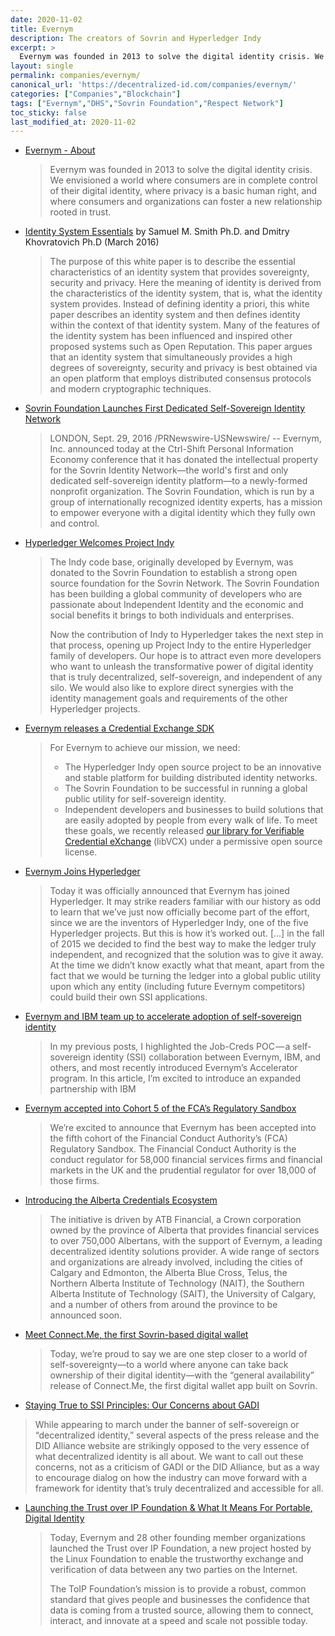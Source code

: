 ```yaml
---
date: 2020-11-02
title: Evernym
description: The creators of Sovrin and Hyperledger Indy
excerpt: >
  Evernym was founded in 2013 to solve the digital identity crisis. We envisioned a world where consumers are in complete control of their digital identity, where privacy is a basic human right, and where consumers and organizations can foster a new relationship rooted in trust.
layout: single
permalink: companies/evernym/
canonical_url: 'https://decentralized-id.com/companies/evernym/'
categories: ["Companies","Blockchain"]
tags: ["Evernym","DHS","Sovrin Foundation","Respect Network"]
toc_sticky: false
last_modified_at: 2020-11-02
---
```


* [Evernym - About](https://www.evernym.com/about-evernym/)
  > Evernym was founded in 2013 to solve the digital identity crisis. We envisioned a world where consumers are in complete control of their digital identity, where privacy is a basic human right, and where consumers and organizations can foster a new relationship rooted in trust.
* [Identity System Essentials](https://www.evernym.com/wp-content/uploads/2017/02/Identity-System-Essentials.pdf) by Samuel M. Smith Ph.D. and Dmitry Khovratovich Ph.D (March 2016)
  > The purpose of this white paper is to describe the essential characteristics of an identity system that provides sovereignty, security and privacy. Here the meaning of identity is derived from the characteristics of the identity system, that is, what the identity system provides. Instead of defining identity a priori, this white paper describes an identity system and then defines identity within the context of that identity system. Many of the features of the identity system has been influenced and inspired other proposed systems such as Open Reputation. This paper argues that an identity system that simultaneously provides a high degrees of sovereignty, security and privacy is best obtained via an open platform that employs distributed consensus protocols and modern cryptographic techniques.
* [Sovrin Foundation Launches First Dedicated Self-Sovereign Identity Network](https://www.prnewswire.com/news-releases/sovrin-foundation-launches-first-dedicated-self-sovereign-identity-network-300336702.html) 
  > LONDON, Sept. 29, 2016 /PRNewswire-USNewswire/ -- Evernym, Inc. announced today at the Ctrl-Shift Personal Information Economy conference that it has donated the intellectual property for the Sovrin Identity Network—the world's first and only dedicated self-sovereign identity platform—to a newly-formed nonprofit organization. The Sovrin Foundation, which is run by a group of internationally recognized identity experts, has a mission to empower everyone with a digital identity which they fully own and control.
* [Hyperledger Welcomes Project Indy](https://www.hyperledger.org/blog/2017/05/02/hyperledger-welcomes-project-indy)
  > The Indy code base, originally developed by Evernym, was donated to the Sovrin Foundation to establish a strong open source foundation for the Sovrin Network. The Sovrin Foundation has been building a global community of developers who are passionate about Independent Identity and the economic and social benefits it brings to both individuals and enterprises.
  > 
  > Now the contribution of Indy to Hyperledger takes the next step in that process, opening up Project Indy to the entire Hyperledger family of developers. Our hope is to attract even more developers who want to unleash the transformative power of digital identity that is truly decentralized, self-sovereign, and independent of any silo. We would also like to explore direct synergies with the identity management goals and requirements of the other Hyperledger projects.
* [Evernym releases a Credential Exchange SDK](https://www.evernym.com/blog/open-source-tools-for-creating-digital-identities/)
  > For Evernym to achieve our mission, we need:
  > - The Hyperledger Indy open source project to be an innovative and stable platform for building distributed identity networks.
  > - The Sovrin Foundation to be successful in running a global public utility for self-sovereign identity.
  > - Independent developers and businesses to build solutions that are easily adopted by people from every walk of life.
  > To meet these goals, we recently released [our library for Verifiable Credential eXchange](http://github.com/evernym/sdk) (libVCX) under a permissive open source license. 
* [Evernym Joins Hyperledger](https://www.evernym.com/blog/evernym-joins-hyperledger/)
  > Today it was officially announced that Evernym has joined Hyperledger. It may strike readers familiar with our history as odd to learn that we’ve just now officially become part of the effort, since we are the inventors of Hyperledger Indy, one of the five Hyperledger projects. But this is how it’s worked out. 
  > [...]
  > in the fall of 2015 we decided to find the best way to make the ledger truly independent, and recognized that the solution was to give it away. At the time we didn’t know exactly what that meant, apart from the fact that we would be turning the ledger into a global public utility upon which any entity (including future Evernym competitors) could build their own SSI applications.
* [Evernym and IBM team up to accelerate adoption of self-sovereign identity](https://www.evernym.com/blog/evernym-and-ibm-team-up/)
  > In my previous posts, I highlighted the Job-Creds POC — a self-sovereign identity (SSI) collaboration between Evernym, IBM, and others, and most recently introduced Evernym’s Accelerator program. In this article, I’m excited to introduce an expanded partnership with IBM
* [Evernym accepted into Cohort 5 of the FCA’s Regulatory Sandbox](https://www.evernym.com/blog/evernym-accepted-into-fca-regulatory-sandbox/)
  > We’re excited to announce that Evernym has been accepted into the fifth cohort of the Financial Conduct Authority’s (FCA) Regulatory Sandbox. The Financial Conduct Authority is the conduct regulator for 58,000 financial services firms and financial markets in the UK and the prudential regulator for over 18,000 of those firms.
* [Introducing the Alberta Credentials Ecosystem](https://www.evernym.com/blog/alberta-credentials-ecosystem/)
  > The initiative is driven by ATB Financial, a Crown corporation owned by the province of Alberta that provides financial services to over 750,000 Albertans, with the support of Evernym, a leading decentralized identity solutions provider. A wide range of sectors and organizations are already involved, including the cities of Calgary and Edmonton, the Alberta Blue Cross, Telus, the Northern Alberta Institute of Technology (NAIT), the Southern Alberta Institute of Technology (SAIT), the University of Calgary, and a number of others from around the province to be announced soon.
* [Meet Connect.Me, the first Sovrin-based digital wallet](https://www.evernym.com/blog/connect-me-sovrin-digital-wallet/)
  > Today, we’re proud to say we are one step closer to a world of self-sovereignty—to a world where anyone can take back ownership of their digital identity—with the “general availability” release of Connect.Me, the first digital wallet app built on Sovrin.
* [Staying True to SSI Principles: Our Concerns about GADI](https://www.evernym.com/blog/ssi-principles-our-concerns-about-gadi/)
 > While appearing to march under the banner of self-sovereign or “decentralized identity,” several aspects of the press release and the DID Alliance website are strikingly opposed to the very essence of what decentralized identity is all about. We want to call out these concerns, not as a criticism of GADI or the DID Alliance, but as a way to encourage dialog on how the industry can move forward with a framework for identity that’s truly decentralized and accessible for all.
* [Launching the Trust over IP Foundation & What It Means For Portable, Digital Identity](https://www.evernym.com/blog/trust-over-ip-foundation/)
  > Today, Evernym and 28 other founding member organizations launched the Trust over IP Foundation, a new project hosted by the Linux Foundation to enable the trustworthy exchange and verification of data between any two parties on the Internet. 
  > 
  > The ToIP Foundation’s mission is to provide a robust, common standard that gives people and businesses the confidence that data is coming from a trusted source, allowing them to connect, interact, and innovate at a speed and scale not possible today.